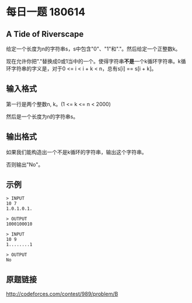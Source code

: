 # 每日一题 180614

## A Tide of Riverscape

给定一个长度为n的字符串s，s中包含"0"、"1"和"."。然后给定一个正整数k。

现在允许你把"."替换成0或1当中的一个。使得字符串**不是**一个k循环字符串。k循环字符串的字义是，对于0 <= i < i + k < n，总有s[i] == s[i + k]。

## 输入格式

第一行是两个整数n, k。(1 <= k <= n < 2000)

然后是一个长度为n的字符串s。

## 输出格式

如果我们能构造出一个不是k循环的字符串，输出这个字符串。

否则输出"No"。

## 示例

```
> INPUT
10 7
1.0.1.0.1.

> OUTPUT
1000100010
```

```
> INPUT
10 9
1........1

> OUTPUT
No
```

## 原题链接

http://codeforces.com/contest/989/problem/B
